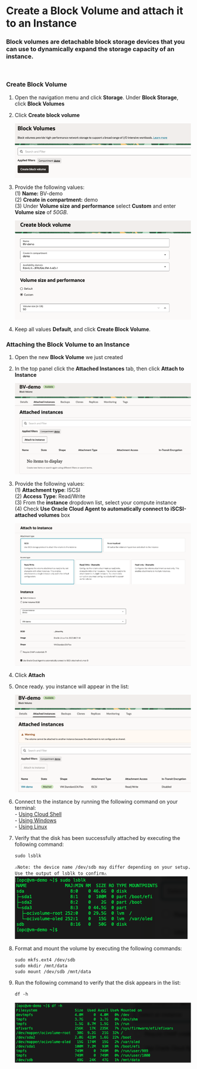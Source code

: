 # Create a Block Volume and attach it to an Instance
### Block volumes are detachable block storage devices that you can use to dynamically expand the storage capacity of an instance.
<br>

### Create Block Volume

1. Open the navigation menu and click **Storage**. Under **Block Storage**, click **Block Volumes**

2. Click **Create block volume**

    ![drawing](../SS/block_volume/1.png)

3. Provide the following values: <br>
    (1) **Name:** BV-demo<br>
    (2) **Create in compartment:** demo <br>
    (3) Under **Volume size and performance** select **Custom** and enter **Volume size** of *50GB*.

    ![drawing](../SS/block_volume/2.png)

4. Keep all values **Default**, and click **Create Block Volume**. <br>

### Attaching the Block Volume to an Instance

1. Open the new **Block Volume** we just created

2. In the top panel click the **Attached Instances** tab, then click **Attach to Instance**

    ![drawing](../SS/block_volume/3.png)

3. Provide the following values: <br>
    (1) **Attachment type**: ISCSI <br>
    (2) **Access Type**: Read/Write <br>
    (3) From the **instance** dropdown list, select your compute instance<br>
    (4) Check **Use Oracle Cloud Agent to automatically connect to iSCSI-attached volumes** box <br>

    ![drawing](../SS/block_volume/4.png)

4. Click **Attach**

5. Once ready. you instance will appear in the list:

    ![drawing](../SS/block_volume/5.png)

6. Connect to the instance by running the following command on your terminal:<br>
        - [Using Cloud Shell](../SSH/cloud_shell.md) <br>
        - [Using Windows](../SSH/windows.md) <br>
        - [Using Linux](../SSH/linux.md) <br>

7. Verify that the disk has been successfully attached by executing the following command:
    ```
    sudo lsblk
    ```
    ```⚠️Note: the device name /dev/sdb may differ depending on your setup. Use the output of lsblk to confirm⚠️```
    ![drawing](../SS/block_volume/6.png)

8. Format and mount the volume by executing the following commands:
    ```
    sudo mkfs.ext4 /dev/sdb
    sudo mkdir /mnt/data
    sudo mount /dev/sdb /mnt/data
    ```

9. Run the following command to verify that the disk appears in the list:
    ```
    df -h
    ```

    ![drawing](../SS/block_volume/7.png)
